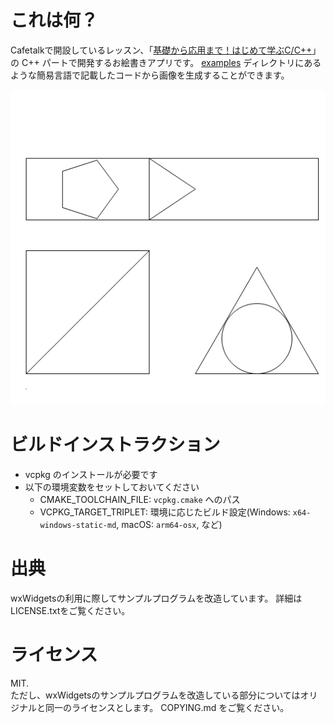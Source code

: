 # これは何？

Cafetalkで開設しているレッスン、「[基礎から応用まで！はじめて学ぶC/C++](https://cafetalk.com/lesson/detail/?c=eJzzKy3PKncLTnTNLLIwC3X1DjI29QkNtLUFAGhYB68.&lang=ja)」の C++ パートで開発するお絵書きアプリです。
[examples](examples) ディレクトリにあるような簡易言語で記載したコードから画像を生成することができます。

![all_shapes.png](./examples/all_shapes.png)

# ビルドインストラクション

* vcpkg のインストールが必要です
* 以下の環境変数をセットしておいてください
  * CMAKE_TOOLCHAIN_FILE: `vcpkg.cmake` へのパス
  * VCPKG_TARGET_TRIPLET: 環境に応じたビルド設定(Windows: `x64-windows-static-md`, macOS: `arm64-osx`, など)

# 出典
wxWidgetsの利用に際してサンプルプログラムを改造しています。
詳細はLICENSE.txtをご覧ください。

# ライセンス
MIT.  
ただし、wxWidgetsのサンプルプログラムを改造している部分についてはオリジナルと同一のライセンスとします。
COPYING.md をご覧ください。
